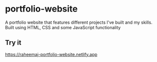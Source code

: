 # portfolio-website
A portfolio website that features different projects I've built and my skills.
Built using HTML, CSS and some JavaScript functionality

## Try it
https://raheemaj-portfolio-website.netlify.app
